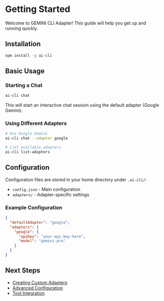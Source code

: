 # Getting Started

Welcome to GEMINI CLI Adapter! This guide will help you get up and running quickly.

## Installation

```bash
npm install -g ai-cli
```

## Basic Usage

### Starting a Chat

```bash
ai-cli chat
```

This will start an interactive chat session using the default adapter (Google Gemini).

### Using Different Adapters

```bash
# Use Google Gemini
ai-cli chat --adapter google

# List available adapters
ai-cli list-adapters
```

## Configuration

Configuration files are stored in your home directory under `.ai-cli/`:

- `config.json` - Main configuration
- `adapters/` - Adapter-specific settings

### Example Configuration

```json
{
  "defaultAdapter": "google",
  "adapters": {
    "google": {
      "apiKey": "your-api-key-here",
      "model": "gemini-pro"
    }
  }
}
```

## Next Steps

- [Creating Custom Adapters](./creating-adapters.md)
- [Advanced Configuration](./configuration.md)
- [Tool Integration](./tools.md)

